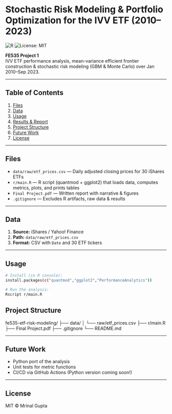 # Stochastic Risk Modeling & Portfolio Optimization for the IVV ETF (2010–2023)

![R](https://img.shields.io/badge/R-%3E%3D4.0-blue) ![License: MIT](https://img.shields.io/badge/license-MIT-green)

**FE535 Project 1**  
IVV ETF performance analysis, mean-variance efficient frontier construction & stochastic risk modeling (GBM & Monte Carlo) over Jan 2010–Sep 2023.

---

## Table of Contents

1. [Files](#files)  
2. [Data](#data)  
3. [Usage](#usage)  
4. [Results & Report](#results--report)  
5. [Project Structure](#project-structure)  
6. [Future Work](#future-work)  
7. [License](#license)  

---

## Files

- `data/raw/etf_prices.csv`  — Daily adjusted closing prices for 30 iShares ETFs  
- `r/main.R`                 — R script (quantmod + ggplot2) that loads data, computes metrics, plots, and prints tables  
- `Final Project.pdf`        — Written report with narrative & figures  
- `.gitignore`               — Excludes R artifacts, raw data & results  

---

## Data

1. **Source:** iShares / Yahoo! Finance  
2. **Path:** `data/raw/etf_prices.csv`  
3. **Format:** CSV with `Date` and 30 ETF tickers

---

## Usage

```bash
# Install (in R console):
install.packages(c("quantmod","ggplot2","PerformanceAnalytics"))

# Run the analysis:
Rscript r/main.R
```

## Project Structure

fe535-etf-risk-modeling/
├── data/
│   └── raw/etf_prices.csv
├── r/main.R
├── Final Project.pdf
├── .gitignore
└── README.md

---

## Future Work

- Python port of the analysis
- Unit tests for metric functions
- CI/CD via GitHub Actions
(Python version coming soon!)

---

## License
MIT © Mrinal Gupta
